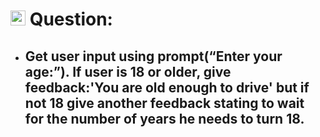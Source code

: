 # <img height="24px" src="https://cdn-icons-png.flaticon.com/512/5968/5968292.png"> Question:

- ## Get user input using prompt(“Enter your age:”). If user is 18 or older, give feedback:'You are old enough to drive' but if not 18 give another feedback stating to wait for the number of years he needs to turn 18.

